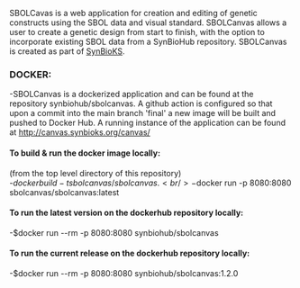 SBOLCavas is a web application for creation and editing of genetic constructs using the SBOL data and visual standard. SBOLCanvas allows a user to create a genetic design from start to finish, with the option to incorporate existing SBOL data from a SynBioHub repository. SBOLCanvas is created as part of [SynBioKS](https://synbioks.github.io/).

### DOCKER:

-SBOLCanvas is a dockerized application and can be found at the repository synbiohub/sbolcanvas. A github action is configured so that upon a commit into the main branch 'final' a new image will be built and pushed to Docker Hub. A running instance of the application can be found at http://canvas.synbioks.org/canvas/

#### To build & run the docker image locally:<br/>
(from the top level directory of this repository)<br/>
-$docker build -t sbolcanvas/sbolcanvas .<br/>
-$docker run -p 8080:8080 sbolcanvas/sbolcanvas:latest

#### To run the latest version on the dockerhub repository locally:<br/>
-$docker run --rm -p 8080:8080 synbiohub/sbolcanvas

#### To run the current release on the dockerhub repository locally:<br/>
-$docker run --rm -p 8080:8080 synbiohub/sbolcanvas:1.2.0 
